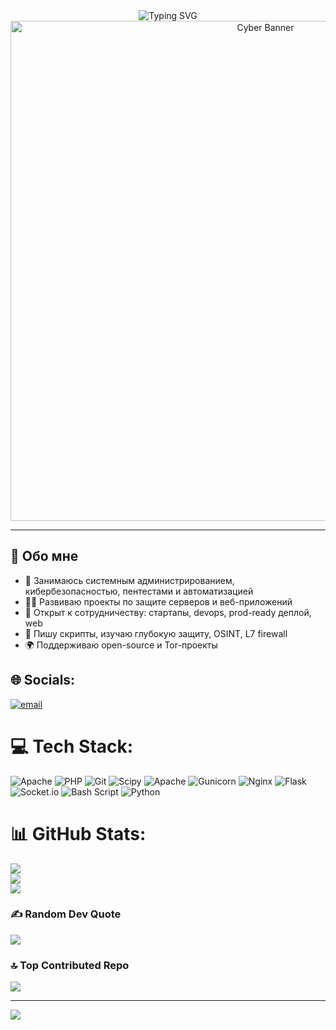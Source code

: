 
<div align="center">
  <img src="https://readme-typing-svg.herokuapp.com?font=Fira+Code&weight=600&size=26&pause=1000&color=22F769&center=true&vCenter=true&multiline=true&width=600&lines=Привет%2C+Я+toxakalinin+%F0%9F%91%8B;DevOps+%26+Security+Engineer;Full-Cycle+Developer;Cyber+Security+Researcher" alt="Typing SVG">

</div>


<div align="center">
  <img src="https://github.com/toxakalinin/toxakalinin/assets/94138313/4c0b7c1c-6b8c-4b0d-8d0d-2b6a3f3d4b1f" alt="Cyber Banner" width="800">
</div>

---

## 💫 Обо мне

- 🔭 Занимаюсь системным администрированием, кибербезопасностью, пентестами и автоматизацией
- 👨‍💻 Развиваю проекты по защите серверов и веб-приложений
- 👯 Открыт к сотрудничеству: стартапы, devops, prod-ready деплой, web
- 🧠 Пишу скрипты, изучаю глубокую защиту, OSINT, L7 firewall
- 🌍 Поддерживаю open-source и Tor-проекты


## 🌐 Socials:
[![email](https://img.shields.io/badge/Email-D14836?logo=gmail&logoColor=white)](mailto:anton@kalinin.net.ru) 

# 💻 Tech Stack:
![Apache](https://img.shields.io/badge/apache-%23D42029.svg?style=for-the-badge&logo=apache&logoColor=white) ![PHP](https://img.shields.io/badge/php-%23777BB4.svg?style=for-the-badge&logo=php&logoColor=white) ![Git](https://img.shields.io/badge/git-%23F05033.svg?style=for-the-badge&logo=git&logoColor=white) ![Scipy](https://img.shields.io/badge/SciPy-%230C55A5.svg?style=for-the-badge&logo=scipy&logoColor=%white) ![Apache](https://img.shields.io/badge/apache-%23D42029.svg?style=for-the-badge&logo=apache&logoColor=white) ![Gunicorn](https://img.shields.io/badge/gunicorn-%298729.svg?style=for-the-badge&logo=gunicorn&logoColor=white) ![Nginx](https://img.shields.io/badge/nginx-%23009639.svg?style=for-the-badge&logo=nginx&logoColor=white) ![Flask](https://img.shields.io/badge/flask-%23000.svg?style=for-the-badge&logo=flask&logoColor=white) ![Socket.io](https://img.shields.io/badge/Socket.io-black?style=for-the-badge&logo=socket.io&badgeColor=010101) ![Bash Script](https://img.shields.io/badge/bash_script-%23121011.svg?style=for-the-badge&logo=gnu-bash&logoColor=white) ![Python](https://img.shields.io/badge/python-3670A0?style=for-the-badge&logo=python&logoColor=ffdd54)
# 📊 GitHub Stats:
![](https://github-readme-stats.vercel.app/api?username=toxakalinin&theme=neon&hide_border=false&include_all_commits=true&count_private=true)<br/>
![](https://nirzak-streak-stats.vercel.app/?user=toxakalinin&theme=neon&hide_border=false)<br/>
![](https://github-readme-stats.vercel.app/api/top-langs/?username=toxakalinin&theme=neon&hide_border=false&include_all_commits=true&count_private=true&layout=compact)

### ✍️ Random Dev Quote
![](https://quotes-github-readme.vercel.app/api?type=horizontal&theme=radical)

### 🔝 Top Contributed Repo
![](https://github-contributor-stats.vercel.app/api?username=toxakalinin&limit=5&theme=blue_navy&combine_all_yearly_contributions=true)

---
[![](https://visitcount.itsvg.in/api?id=toxakalinin&icon=0&color=0)](https://visitcount.itsvg.in)

<!-- Proudly created with GPRM ( https://gprm.itsvg.in ) -->
